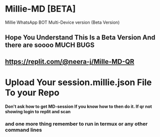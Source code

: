# Millie-MD [BETA]
Millie WhatsApp BOT Multi-Device version (Beta Version)


## Hope You Understand This Is a Beta Version And there are soooo MUCH BUGS

## https://replit.com/@neera-j/Mille-MD-QR

# Upload Your session.millie.json File To your Repo 
#### Don't ask how to get MD-session If you know how to then do it. If qr not showing login to replit and scan

### and one more thing remember to run in termux or any other command lines
